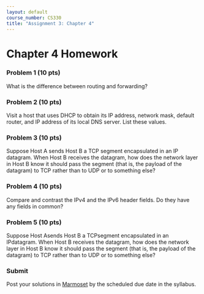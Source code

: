 ```yaml
---
layout: default
course_number: CS330
title: "Assignment 3: Chapter 4"
---
```


# Chapter 4 Homework

### Problem 1 (10 pts)
What is the difference between routing and forwarding?

### Problem 2 (10 pts)
Visit a host that uses DHCP to obtain its IP address, network mask, default router, and IP address of its local DNS server. List these values.

### Problem 3 (10 pts) 
Suppose Host A sends Host B a TCP segment encapsulated in an IP datagram. When Host B receives the datagram, how does the network layer in Host B know it should pass the segment (that is, the payload of the datagram) to TCP rather than to UDP or to something else?

### Problem 4 (10 pts)
Compare and contrast the IPv4 and the IPv6 header fields. Do they have any fields in common?

### Problem 5 (10 pts)
Suppose Host Asends Host B a TCPsegment encapsulated in an IPdatagram. When Host B receives the datagram, how does the network layer in Host B know it should pass the segment (that is, the payload of the datagram) to TCP rather than to UDP or to something else?

### Submit 

Post your solutions in [Marmoset](https://cs.ycp.edu/marmoset) by the scheduled due date in the syllabus. 

